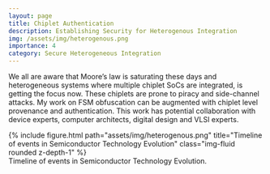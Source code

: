 ```yaml
---
layout: page
title: Chiplet Authentication
description: Establishing Security for Heterogenous Integration
img: /assets/img/heterogenous.png
importance: 4
category: Secure Heterogeneous Integration
---
```


We all are aware that Moore’s law is saturating these days and heterogeneous systems where multiple chiplet SoCs are integrated, is getting the focus now. These chiplets are prone to piracy and side-channel attacks. My work on FSM obfuscation can be augmented with chiplet level provenance and authentication. This work has potential collaboration with device experts, computer architects, digital design and VLSI experts.

<div class="row">
    <div class="col-sm mt-3 mt-md-0">
        {% include figure.html path="assets/img/heterogenous.png" title="Timeline of events in Semiconductor Technology Evolution" class="img-fluid rounded z-depth-1" %}
    </div>
</div>
<div class="caption">
    Timeline of events in Semiconductor Technology Evolution.
</div>
